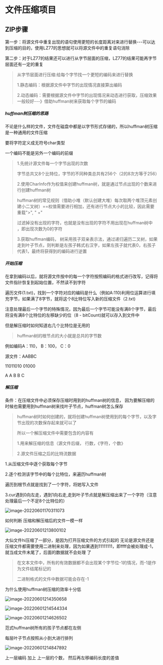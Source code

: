 # 文件压缩项目

## ZIP步骤

第一步：将源文件中重复出现的语句使用更短的长度距离对来进行替换---可以达到压缩的目的，使用LZ77的思想就可以将源文件中的重复语句消除

第二步：对于LZ77的结果还可以进行从字节层面的压缩，LZ77的结果可能再字节层面还有一定的重复

> 从字节层面进行压缩:给每个字节找一个更短的编码来进行替换
>
> 1.静态编码：根据源文件中字节的出现情况直接算出编码
>
> 2.动态编码：需要根据源文件中字节的出现情况来动态进行获取，压缩效果一般较好---》借助huffman树来获取每个字节的编码

##### huffman树压缩的思路

不论是什么样的文件，文件在磁盘中都是以字节形式存储的，所以huffman树压缩是一种通用的文件压缩

要将字符定义成无符号char类型

一个编码不能是另外一个编码的前缀

> 1.先统计源文件每一个字节出现的次数
>
> 字节总共又8个比特位，字节的不同种类总共有256个（2的8次方等于256）
>
> 2.使用CharInfo作为权值来创建huffman树，就是通过节点出现的个数来进行创建huffman树
>
> huffman树的常见规则（借助小堆（默认创建大堆）每次取两个堆顶元素创建小二叉树）==权值需要进行相加，还有进行节点大小的比较，因此需要重载">", " +"
>
> 过滤掉没有出现的字符，也就是没有出现的字符不用出现在huffman树中 ，即出现次数为0的字符
>
> 3.获取huffman编码， 树采用孩子双亲表示法，通过递归遍历二叉树，如果走到叶子节点，则判断是左孩子韩式右汉字，如果左孩子就代表0，右孩子代表1，最终将获得到的编码进行逆置

##### 开始压缩

在拿到编码以后，就将源文件按中的每一个字符按照编码的格式进行改写，记得将文件指针恢复到起始位置，不然读不到字符

遍历文件(1.txt)，找到一个字符对应的编码是什么（例如A:110)利用位运算进行填充字节，如果满了8字节，就将这个8比特位写入新的压缩文件（2.txt)

注意处理最后一个字节的特殊情况，因为最后一个字节可能没有满8个字节，最后将没有满8个比特位的左移缺少的位（8 - bitCount)就可以存入到文件中

但是解压缩时如何知道右几个比特位是无用的

> huffman树的根节点的大小就是总共的字节数

例如编码A：110， B：100， C：0

源文件：AABBC

11011010    01000

   A    A       B     B  C



##### 解压缩

条件：在压缩文件中必须保存压缩时用到的huffman树的信息， 因为要解压缩的时候也需要用到huffman树来找叶子节点，huffman树怎么保存

> huffman树时如何创建的，就将创建huffman树使用到的每个字节，以及字节出现的次数保存起来就可以了
>
> 所以一个解压缩文件中需要包含的内容有 
>
> 1.用来解压缩的信息（源文件后缀， 行数，《字符，个数》
>
> 2.源文件压缩之后的比特流数据

1.从压缩文件中逐个获取每个字节

2.逐个检测该字节中的每个比特位，来遍历huffman树

遍历到根节点就是找到了一个字符，将她写入文件

3.cur遇到0向左走，遇到1向右走,走到叶子节点就是解压缩出来了一个字符（注意处理最后一个不足8个比特位的）

![image-20220601170311073](C:\Users\86134\AppData\Roaming\Typora\typora-user-images\image-20220601170311073.png)



如何判断 压缩和解压缩后的文件一模一样

![image-20220601213800102](C:\Users\86134\AppData\Roaming\Typora\typora-user-images\image-20220601213800102.png)

大仙文件hi压缩了一部分，是因为打开压缩文件的方式引起的 无论是源文件还是压缩文件都需要使用二进制来处理，因为如果遇到11111111，即ffff会被处理成-1，就当成文件末尾了，后面的数据就不会处理 了



> 在文本文件中，所有的有效数据都不会出现某个字节位-1的情况，而-1是作为文件结尾标记的
>
> 二进制格式的文件中数据可能会存在-1

为什么使用huffman树压缩的效率十分低

![image-20220601214350658](C:\Users\86134\AppData\Roaming\Typora\typora-user-images\image-20220601214350658.png)

![image-20220601214544334](C:\Users\86134\AppData\Roaming\Typora\typora-user-images\image-20220601214544334.png)

![image-20220601214626502](C:\Users\86134\AppData\Roaming\Typora\typora-user-images\image-20220601214626502.png)

范式huffman树所有的孩子节点都在左侧

每层叶子节点按照从小到大进行排列

![image-20220601214847892](C:\Users\86134\AppData\Roaming\Typora\typora-user-images\image-20220601214847892.png)

上一层编码  加上  上一层的个数， 然后再左移编码长度的差值